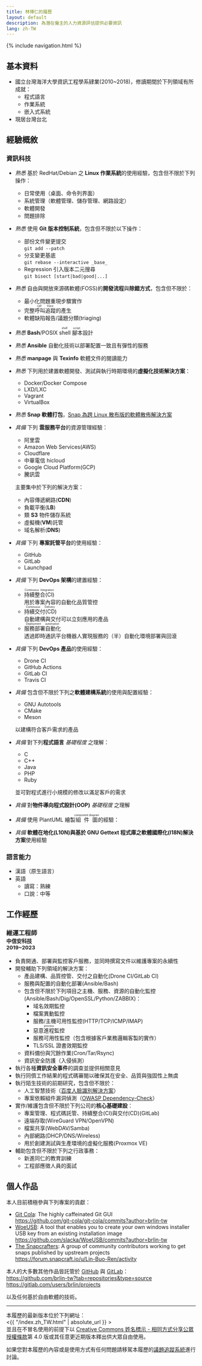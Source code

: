 ```yaml
---
title: 林博仁的履歷
layout: default
description: 為潛在僱主的人力資源評估提供必要資訊
lang: zh-TW
---
```


{% include navigation.html %}

## 基本資料

* 國立台灣海洋大學資訊工程學系肄業(2010~2018)，修讀期間於下列領域有所成就：
    + 程式語言
    + 作業系統
    + 嵌入式系統
* 現居台灣台北

## 經驗概敘

### 資訊科技

* _熟悉_ 基於 RedHat/Debian 之 **Linux 作業系統**的使用經驗，包含但不限於下列操作：
    + 日常使用（桌面、命令列界面）
    + 系統管理（軟體管理、儲存管理、網路設定）
    + 軟體開發
    + 問題排除
* _熟悉_ 使用 **Git 版本控制系統**，包含但不限於以下操作：
    + 部份文件變更提交  
      `git add --patch`
    + 分支變更基底  
      `git rebase --interactive _base_`
    + Regression 引入版本二元搜尋  
      `git bisect [start|bad|good|...]`
* _熟悉_ 自由與開放來源碼軟體(FOSS)的**開發流程**與**除錯方式**，包含但不限於：
    + 最小化問題重現步驟實作
    + 完整<ruby>呼叫追蹤<rp>(</rp><rt>call trace</rt></ruby>的產生
    + 軟體缺陷報告/議題分類(triaging)
* _熟悉_ **Bash**/POSIX <ruby>shell 腳本<rp>(</rp><rt>shell script</rt><rp>)</rp></ruby>設計
* _熟悉_ **Ansible** 自動化技術以部署配置一致且有彈性的服務
* _熟悉_ **manpage** 與 **Texinfo** 軟體文件的閱讀能力
* _熟悉_ 下列用於建置軟體開發、測試與執行時期環境的**虛擬化技術解決方案**：
    + Docker/Docker Compose
    + LXD/LXC
    + Vagrant
    + VirtualBox
* _熟悉_ **Snap 軟體打包**，[Snap 為跨 Linux 散布版的軟體散佈解決方案](https://snapcraft.io)
* _具備_ 下列 **雲服務平台**的資源管理經驗：

    + 阿里雲
    + Amazon Web Services(AWS)
    + Cloudflare
    + 中華電信 hicloud
    + Google Cloud Platform(GCP)
    + 騰訊雲

  主要集中於下列的解決方案：

    + 內容傳遞網路(**CDN**)
    + 負載平衡(**LB**)
    + 類 **S3** 物件儲存系統
    + 虛擬機(**VM**)託管
    + 域名解析(**DNS**)

* _具備_ 下列 **專案託管平台**的使用經驗：
    + GitHub
    + GitLab
    + Launchpad
* _具備_ 下列 **DevOps 架構**的建置經驗：
    + <ruby>持續整合(CI)<rp>(</rp><rt>Continuous Integration</rt><rp>)</rp></ruby>  
      用於專案內容的自動化品質管控
    + <ruby>持續交付(CD)<rp>(</rp><rt>Continuous Delivery</rt><rp>)</rp></ruby>  
      自動建構與交付可以立刻應用的產品
    + <ruby>服務部署自動化<rp>(</rp><rt>Deployment automation</rt><rp>)</rp></ruby>  
      透過即時通訊平台機器人實現服務的（半）自動化環境部署與回滾
* _具備_ 下列 **DevOps 產品**的使用經驗：
    + Drone CI
    + GitHub Actions
    + GitLab CI
    + Travis CI
* _具備_ 包含但不限於下列之**軟體建構系統**的使用與配置經驗：

    + GNU Autotools
    + CMake
    + Meson

  以建構符合客戶需求的產品
* _具備_ 對下列**程式語言** _基礎程度_ 之理解：

    + C
    + C++
    + Java
    + PHP
    + Ruby

  並可對程式進行小規模的修改以滿足客戶的需求
* _具備_ 對**物件導向程式設計(OOP)** _基礎程度_ 之理解
* _具備_ 使用 PlantUML 繪製<ruby>組件圖<rp>(</rp><rt>component diagram</rt><rp>)</rp></ruby>的經驗：
* _具備_ **軟體在地化(L10N)**與基於 GNU Gettext 程式庫之**軟體國際化(I18N)解決方案**使用經驗

### 語言能力

* 漢語（原生語言）
* 英語
    + 讀寫：熟練
    + 口說：中等

## 工作經歷

### 維運工程師<br><small>中信安科技<br>2019~2023</small>

* 負責開通、部署與監控客戶服務，並同時撰寫文件以維護專案的永續性
* 開發輔助下列領域的解決方案：
    + 產品建構、品質控管、交付之自動化(Drone CI/GitLab CI)
    + 服務與配置的自動化部署(Ansible/Bash)
    + 包含但不限於下列項目之主機、服務、資源的自動化監控(Ansible/Bash/Dig/OpenSSL/Python/ZABBIX)：
        - 域名效期監控
        - 檔案異動監控
        - 服務/主機可用性監控(HTTP/TCP/ICMP/IMAP)
        - 惡意<ruby>進程<rp>(</rp><rt>process</rt><rp>)</rp></ruby>監控
        - 服務可用性監控（包含根據客戶業務邏輯客製的實作）
        - TLS/SSL 證書效期監控
    + 資料備份與冗餘作業(Cron/Tar/Rsync)
    + 資訊安全防護（入侵偵測）
* 執行各種**資訊安全事件**的調查並提供相關意見
* 執行同儕工作結果的程式碼審閱以確保其在安全、品質與強固性上無虞
* 執行陌生技術的前期研究，包含但不限於：
    + 人工智慧技術（[百度人臉識別解決方案](https://cloud.baidu.com/doc/FACE/index.html)）
    + 專案依賴組件漏洞偵測（[OWASP Dependency-Check](https://owasp.org/www-project-dependency-check/)）
* 實作/維護包含但不限於下列公司的**核心基礎建設**：
    + 專案管理、程式碼託管、持續整合(CI)與交付(CD)(GitLab)
    + 遠端存取(WireGuard VPN/OpenVPN)
    + 檔案共享(WebDAV/Samba)
    + 內部網路(DHCP/DNS/Wireless)
    + 用於創建測試與生產環境的虛擬化服務(Proxmox VE)
* 輔助包含但不限於下列之行政事務：
    + 新進同仁的教育訓練
    + 工程部應徵人員的面試

## 個人作品

本人目前積極參與下列專案的貢獻：

* [Git Cola](http://git-cola.github.io): The highly caffeinated Git GUI  
  <https://github.com/git-cola/git-cola/commits?author=brlin-tw>
* [WoeUSB](https://github.com/slacka/WoeUSB): A tool that enables you to create your own windows installer USB key from an existing installation image  
  <https://github.com/slacka/WoeUSB/commits?author=brlin-tw>
* [The Snapcrafters](https://forum.snapcraft.io/t/join-snapcrafters/1325): A group of community contributors working to get snaps published by upstream projects  
  <https://forum.snapcraft.io/u/Lin-Buo-Ren/activity>

本人的大多數其他作品皆託管於 [GitHub](http://github.com) 與 [GitLab](https://gitlab.com)：  
<https://github.com/brlin-tw?tab=repositories&type=source>  
<https://gitlab.com/users/brlin/projects>

<!--
## 未來期望

本人希望未來能夠在下列領域中習得更多技能：

* DevOps(including but not limited to CI/CD and any kind of automation technologies)
* Embedded system development
* Linux kernel development(including but not limited to, driver development)
-->

以及任何基於自由軟體的技術。

---

本履歷的最新版本位於下列網址：  
<{{ "/index.zh_TW.html" | absolute_url }} >  
並且在不冒名使用的前提下以 [Creative Commons 姓名標示 - 相同方式分享公眾授權條款](https://creativecommons.org/licenses/by/4.0/)第 4.0 版或其任意更近期版本釋出供大眾自由使用。

如果您對本履歷的內容或是使用方式有任何問題請移駕本履歷的[議題追蹤系統](https://gitlab.com/brlin/resume/-/issues)進行討論。
